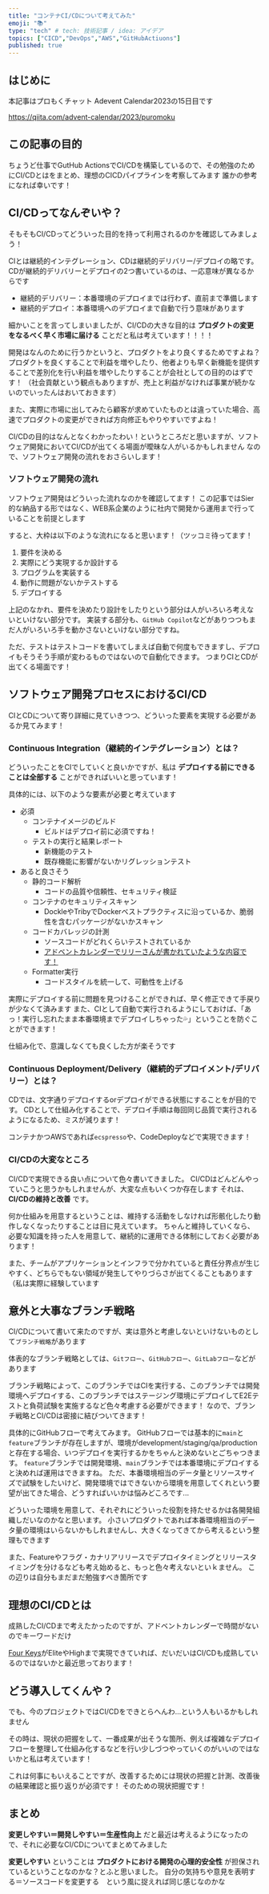 ```yaml
---
title: "コンテナCI/CDについて考えてみた"
emoji: "📚"
type: "tech" # tech: 技術記事 / idea: アイデア
topics: ["CICD","DevOps","AWS","GitHubActiuons"]
published: true
---
```


## はじめに
本記事はプロもくチャット Adevent Calendar2023の15日目です

https://qiita.com/advent-calendar/2023/puromoku

## この記事の目的
ちょうど仕事でGutHub ActionsでCI/CDを構築しているので、その勉強のためにCI/CDとはをまとめ、理想のCICDパイプラインを考察してみます
誰かの参考になれば幸いです！

## CI/CDってなんぞいや？
そもそもCI/CDってどういった目的を持って利用されるのかを確認してみましょう！

CIとは継続的インテグレーション、CDは継続的デリバリー/デプロイの略です。
CDが継続的デリバリーとデプロイの2つ書いているのは、一応意味が異なるからです
- 継続的デリバリー：本番環境のデプロイまでは行わず、直前まで準備します
- 継続的デプロイ：本番環境へのデプロイまで自動で行う意味があります

細かいことを言ってしまいましたが、CI/CDの大きな目的は **プロダクトの変更をなるべく早く市場に届ける** ことだと私は考えています！！！！

開発はなんのために行うかというと、プロダクトをより良くするためですよね？
プロダクトを良くすることで利益を増やしたり、他者よりも早く新機能を提供することで差別化を行い利益を増やしたりすることが会社としての目的のはずです！
（社会貢献という観点もありますが、売上と利益がなければ事業が続かないのでいったんはおいておきます）

また、実際に市場に出してみたら顧客が求めていたものとは違っていた場合、高速でプロダクトの変更ができれば方向修正もやりやすいですよね！

CI/CDの目的はなんとなくわかったわい！というところだと思いますが、ソフトウェア開発においてCI/CDが出てくる場面が曖昧な人がいるかもしれません
なので、ソフトウェア開発の流れをおさらいします！

### ソフトウェア開発の流れ
ソフトウェア開発はどういった流れなのかを確認してます！
この記事ではSier的な納品する形ではなく、WEB系企業のように社内で開発から運用まで行っていることを前提とします

すると、大枠は以下のような流れになると思います！（ツッコミ待ってます！

1. 要件を決める
1. 実際にどう実現するか設計する
1. プログラムを実装する
1. 動作に問題がないかテストする
1. デプロイする

上記のなかれ、要件を決めたり設計をしたりという部分は人がいろいろ考えないといけない部分です。
実装する部分も、`GitHub Copilot`などがありつつもまだ人がいろいろ手を動かさないといけない部分ですね。

ただ、テストはテストコードを書いてしまえば自動で何度もできますし、デプロイもそうそう手順が変わるものではないので自動化できます。
つまりCIとCDが出てくる場面です！

## ソフトウェア開発プロセスにおけるCI/CD
CIとCDについて寄り詳細に見ていきつつ、どういった要素を実現する必要があるか見てみます！

### Continuous Integration（継続的インテグレーション）とは？
どういったことをCIでしていくと良いかですが、私は **デプロイする前にできることは全部する** ことができればいいと思っています！

具体的には、以下のような要素が必要と考えています
- 必須
    - コンテナイメージのビルド
        - ビルドはデプロイ前に必須ですね！
    - テストの実行と結果レポート
        - 新機能のテスト
        - 既存機能に影響がないかリグレッションテスト
- あると良さそう
    - 静的コード解析
        - コードの品質や信頼性、セキュリティ検証
    - コンテナのセキュリティスキャン
        - DockleやTribyでDockerベストプラクティスに沿っているか、脆弱性を含むパッケージがないかスキャン
    - コードカバレッジの計測
        - ソースコードがどれくらいテストされているか
        - [アドベントカレンダーでリリーさんが書かれていたような内容です！](https://zenn.dev/shu_illy/articles/b4e635730c5ec0)
    - Formatter実行
        - コードスタイルを統一して、可動性を上げる

実際にデプロイする前に問題を見つけることができれば、早く修正できて手戻りが少なくて済みます
また、CIとして自動で実行されるようにしておけば、「あっ！実行し忘れたまま本番環境までデプロイしちゃった💦」ということを防ぐことができます！

仕組み化で、意識しなくても良くした方が楽そうです

### Continuous Deployment/Delivery（継続的デプロイメント/デリバリー）とは？
CDでは、文字通りデプロイするorデプロイができる状態にすることをが目的です。
CDとして仕組み化することで、デプロイ手順は毎回同じ品質で実行されるようになるため、ミスが減ります！

コンテナかつAWSであれば`ecspresso`や、CodeDeployなどで実現できます！

### CI/CDの大変なところ
CI/CDで実現できる良い点について色々書いてきました。
CI/CDはどんどんやっていこうと思うかもしれませんが、大変な点もいくつか存在します
それは、**CI/CDの維持と改善** です。

何か仕組みを用意するということは、維持する活動をしなければ形骸化したり動作しなくなったりすることは目に見えています。
ちゃんと維持していくなら、必要な知識を持った人を用意して、継続的に運用できる体制にしておく必要があります！

また、チームがアプリケーションとインフラで分かれていると責任分界点が生じやすく、どちらでもない領域が発生してやりづらさが出てくることもあります（私は実際に経験しています


## 意外と大事なブランチ戦略
CI/CDについて書いて来たのですが、実は意外と考慮しないといけないものとして`ブランチ戦略`があります

体表的なブランチ戦略としては、`Gitフロー`、`GitHubフロー`、`GitLabフロー`などがあります

ブランチ戦略によって、このブランチではCIを実行する、このブランチでは開発環境へデプロイする、このブランチではステージング環境にデプロイしてE2Eテストと負荷試験を実施するなど色々考慮する必要ができます！
なので、ブランチ戦略とCI/CDは密接に結びついてきます！

具体的にGitHubフローで考えてみます。
GitHubフローでは基本的に`main`と`feature`ブランチが存在しますが、環境がdevelopment/staging/qa/productionと存在する場合、いつデプロイを実行するかをちゃんと決めないとごちゃつきます。
`feature`ブランチでは開発環境、`main`ブランチでは本番環境にデプロイすると決めれば運用はできますね。
ただ、本番環境相当のデータ量とリソースサイズで試験をしたいけど、開発環境ではできないから環境を用意してくれという要望が出てきた場合、どうすればいいかは悩みどころです...

どういった環境を用意して、それぞれにどういった役割を持たせるかは各開発組織しだいなのかなと思います。
小さいプロダクトであれば本番環境相当のデータ量の環境はいらないかもしれませんし、大きくなってきてから考えるという整理もできます

また、Featureやフラグ・カナリアリリースでデプロイタイミングとリリースタイミングを分けるなども考え始めると、もっと色々考えないといｋません。
この辺りは自分もまだまだ勉強すべき箇所です

## 理想のCI/CDとは
成熟したCI/CDまで考えたかったのですが、アドベントカレンダーで時間がないのでキーワードだけ

[Four Keys](https://cloud.google.com/blog/ja/products/gcp/using-the-four-keys-to-measure-your-devops-performance)がEliteやHighまで実現できていれば、だいだいはCI/CDも成熟しているのではないかと最近思っております！


## どう導入してくんや？
でも、今のプロジェクトではCI/CDをできとらへんわ...という人もいるかもしれません

その時は、現状の把握をして、一番成果が出そうな箇所、例えば複雑なデプロイフローを整理して仕組み化するなどを行い少しづつやっていくのがいいのではないかと私は考えています！

これは何事にもいえることですが、改善するためには現状の把握と計測、改善後の結果確認と振り返りが必須です！
そのための現状把握です！

## まとめ
**変更しやすい＝開発しやすい＝生産性向上** だと最近は考えるようになったので、それに必要なCI/CDについてまとめてみました

**変更しやすい** ということは **プロダクトにおける開発の心理的安全性** が担保されているということなのかな？とふと思いました。
自分の気持ちや意見を表明する＝ソースコードを変更する　という風に捉えれば同じ感じなのかな


